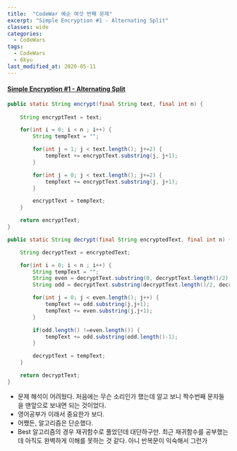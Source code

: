 ```yaml
---
title:  "CodeWar 예순 여섯 번째 문제"
excerpt: "Simple Encryption #1 - Alternating Split"
classes: wide
categories:
  - CodeWars
tags:
  - CodeWars
  - 6kyu
last_modified_at: 2020-05-11
---
```


#### [Simple Encryption #1 - Alternating Split](https://www.codewars.com/kata/57814d79a56c88e3e0000786)

```java
public static String encrypt(final String text, final int n) {
	
    String encryptText = text;

    for(int i = 0; i < n ; i++) {
        String tempText = "";

        for(int j = 1; j < text.length(); j+=2) {
            tempText += encryptText.substring(j, j+1);
        }

        for(int j = 0; j < text.length(); j+=2) {
            tempText += encryptText.substring(j, j+1);
        }

        encryptText = tempText;
    }

    return encryptText;
}

public static String decrypt(final String encryptedText, final int n) {

    String decryptText = encryptedText;

    for(int i = 0; i < n ; i++) {
        String tempText = "";
        String even = decryptText.substring(0, decryptText.length()/2);
        String odd = decryptText.substring(decryptText.length()/2, decryptText.length());

        for(int j = 0; j < even.length(); j++) {
            tempText += odd.substring(j,j+1);
            tempText += even.substring(j,j+1);
        }

        if(odd.length() !=even.length()) {
            tempText += odd.substring(odd.length()-1);
        }

        decryptText = tempText;
    }

    return decryptText;
}
```

* 문제 해석이 어려웠다. 처음에는 무슨 소리인가 했는데 알고 보니 짝수번째 문자들을 맨앞으로 보내면 되는 것이었다.
* 영어공부가 이래서 중요한가 보다.
* 어쨌든, 알고리즘은 단순했다.
* Best 알고리즘의 경우 재귀함수로 풀었던데 대단하구만. 최근 재귀함수를 공부했는데 아직도 완벽하게 이해를 못하는 것 같다. 아니 반복문이 익숙해서 그런가
